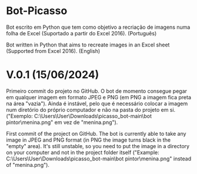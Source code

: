 # Bot-Picasso
Bot escrito em Python que tem como objetivo a recriação de imagens numa folha de Excel (Suportado a partir do Excel 2016). (Português)

Bot written in Python that aims to recreate images in an Excel sheet (Supported from Excel 2016). (English)

# V.0.1 (15/06/2024)

Primeiro commit do projeto no GitHub. O bot de momento consegue pegar em qualquer imagem em formato JPEG e PNG (em PNG a imagem fica preta na área "vazia").
Ainda é instável, pelo que é necessário colocar a imagem num diretório do próprio computador e não na pasta do projeto em si. ("Exemplo: C:\Users\User\Downloads\picasso_bot-main\bot pintor\menina.png" em vez de "menina.png").

First commit of the project on GitHub. The bot is currently able to take any image in JPEG and PNG format (in PNG the image turns black in the "empty" area).
It's still unstable, so you need to put the image in a directory on your computer and not in the project folder itself ("Example: C:\Users\User\Downloads\picasso_bot-main\bot pintor\menina.png" instead of "menina.png").


